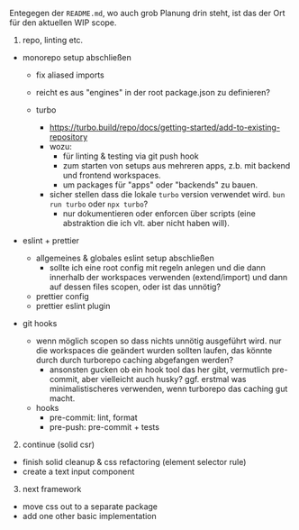 Entegegen der `README.md`, wo auch grob Planung drin steht, ist das der Ort für den aktuellen WIP scope.

1. repo, linting etc.

- monorepo setup abschließen

  - fix aliased imports

  - reicht es aus "engines" in der root package.json zu definieren?

  - turbo
    - https://turbo.build/repo/docs/getting-started/add-to-existing-repository
    - wozu:
      - für linting & testing via git push hook
      - zum starten von setups aus mehreren apps, z.b. mit backend und frontend workspaces.
      - um packages für "apps" oder "backends" zu bauen.
    - sicher stellen dass die lokale `turbo` version verwendet wird. `bun run turbo` oder `npx turbo`?
      - nur dokumentieren oder enforcen über scripts (eine abstraktion die ich vlt. aber nicht haben will).

- eslint + prettier

  - allgemeines & globales eslint setup abschließen
    - sollte ich eine root config mit regeln anlegen und die dann innerhalb der workspaces verwenden (extend/import) und dann auf dessen files scopen, oder ist das unnötig?
  - prettier config
  - prettier eslint plugin

- git hooks
  - wenn möglich scopen so dass nichts unnötig ausgeführt wird. nur die workspaces die geändert wurden sollten laufen, das könnte durch durch turborepo caching abgefangen werden?
    - ansonsten gucken ob ein hook tool das her gibt, vermutlich pre-commit, aber vielleicht auch husky? ggf. erstmal was minimalistischeres verwenden, wenn turborepo das caching gut macht.
  - hooks
    - pre-commit: lint, format
    - pre-push: pre-commit + tests

2. continue (solid csr)

- finish solid cleanup & css refactoring (element selector rule)
- create a text input component

3. next framework

- move css out to a separate package
- add one other basic implementation
